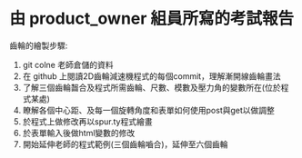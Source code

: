# 由 product_owner 組員所寫的考試報告

齒輪的繪製步驟:
1. git colne 老師倉儲的資料
2. 在 github 上閱讀2D齒輪減速機程式的每個commit，理解漸開線齒輪畫法
3. 了解三個齒輪齧合及程式所需齒輪、尺數、模數及壓力角的變數所在(位於程式某處)
4. 瞭解各個中心距、及每一個旋轉角度和表單如何使用post與get以做調整
5. 於程式上做修改再以spur.ty程式繪畫
6. 於表單輸入後做html變數的修改
7. 開始延伸老師的程式範例(三個齒輪嚙合)，延伸至六個齒輪
